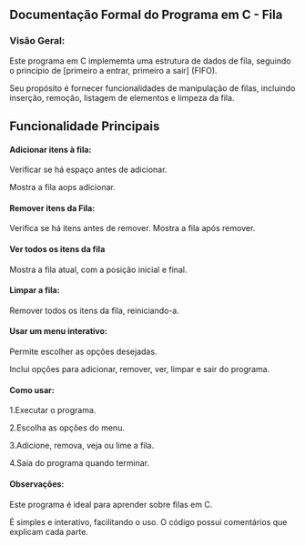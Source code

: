 <h2>Documentação Formal do Programa em C - Fila</h2>
<h3>Visão Geral:</h3>
Este programa em C implememta uma estrutura de dados de fila, seguindo o princípio de [primeiro a entrar, primeiro a sair] (FIFO).<p></p>
Seu propósito é fornecer funcionalidades de manipulação de filas, incluindo inserção, remoção, listagem de elementos e limpeza da fila.
<h2>Funcionalidade Principais</h2>
<h4>Adicionar itens à fila:</h4>
Verificar se há espaço antes de adicionar.<p></p>
Mostra a fila aops adicionar.<p></p>
<h4>Remover itens da Fila:</h4>
Verifica se há itens antes de remover.
Mostra a fila após remover.
<h4>Ver todos os itens da fila</h4>
Mostra a fila atual, com a posição inicial e final.
<h4>Limpar a fila:</h4>
Remover todos os itens da fila, reiniciando-a.
<h4>Usar um menu interativo:</h4>
Permite escolher as opções desejadas.<p></p>
Inclui opções para adicionar, remover, ver, limpar e sair do programa.
<h4>Como usar:</h4>
1.Executar o programa.<p></p>
2.Escolha as opções do menu.<p></p>
3.Adicione, remova, veja ou lime a fila.<p></p>
4.Saia do programa quando terminar.
<h4>Observações:</h4>
Este programa é ideal para aprender sobre filas em C.<p></p>
É simples e interativo, facilitando o uso.
O código possui comentários que explicam cada parte.<p></p>

